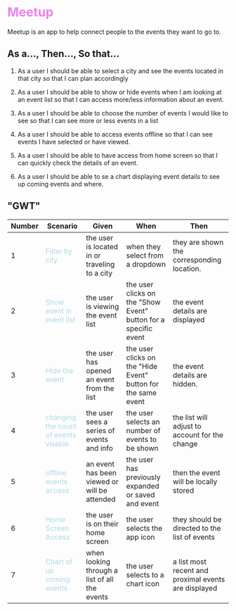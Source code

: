 # <span style="color: violet">  Meetup

Meetup is an app to help connect people to the events they want to go to.

## As a..., Then..., So that... 
1. As a user I should be able to select a city and see the events located in that city so that I can plan accordingly  
2. As a user I should be able to show or hide events when I am looking at an event list so that I can access more/less information about an event.

3. As a user I should be able to choose the number of events I would like to see so that I can see more or less events in a list
4. As a user I should be able to access events offline so that I can see events I have selected or have viewed.
5. As a user I should be able to have access from home screen so that I can quickly check the details of an event.
6. As a user I should be able to se a chart displaying event details to see up coming events and where.
## "GWT"
|Number|Scenario| Given| When| Then|
|---|---|---|---|---|
1| <span style="color: lightBlue"> Filter by city| the user is located in or traveling to a city| when they select from a dropdown| they are shown the corresponding location.
2|<span style="color: lightBlue;">Show event in event list| the user is viewing the event list|the user clicks on the "Show Event" button for a specific event| the event details are displayed
3|<span style="color: lightBlue;">Hide the event| the user has opened an event from the list| the user clicks on the "Hide Event" button for the same event|the event details are hidden.
4| <span style="color: lightBlue;"> changing the count of events visable| the user sees a series of events and info| the user selects an number of events to be shown| the list will adjust to account for the change
5| <span style="color: lightBlue;"> offline events access| an event has been viewed or will be attended| the user has previously expanded or saved and event| then the event will be locally stored
6| <span style="color: lightBlue;">Home Screen Access | the user is on their home screen |  the user selects the app icon| they should be directed to the list of events
7| <span style ="color: lightBlue;"> Chart of up coming events| when looking through a list of all the events| the user selects to a chart icon| a list most recent and proximal events are displayed 